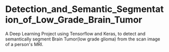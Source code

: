 # Detection_and_Semantic_Segmentation_of_Low_Grade_Brain_Tumor
A Deep Learning Project using Tensorflow and Keras, to detect and semantically segment Brain Tumor(low grade glioma) from the scan image of a person's MRI.

